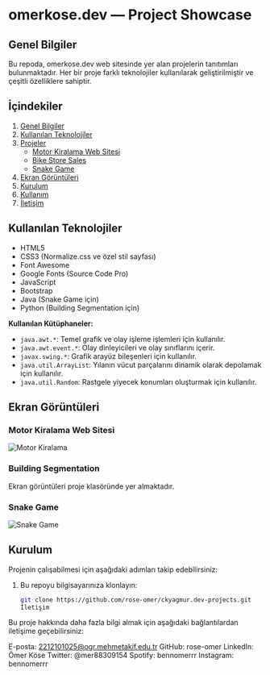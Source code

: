 # omerkose.dev — Project Showcase

## Genel Bilgiler

Bu repoda, omerkose.dev web sitesinde yer alan projelerin tanıtımları bulunmaktadır. Her bir proje farklı teknolojiler kullanılarak geliştirilmiştir ve çeşitli özelliklere sahiptir.

## İçindekiler

1. [Genel Bilgiler](#genel-bilgiler)
2. [Kullanılan Teknolojiler](#kullanılan-teknolojiler)
3. [Projeler](#projeler)
   - [Motor Kiralama Web Sitesi](#motor-kiralama-web-sitesi)
   - [Bike Store Sales](#Bike-Store-Sales)
   - [Snake Game](#snake-game)
4. [Ekran Görüntüleri](#ekran-görüntüleri)
5. [Kurulum](#kurulum)
6. [Kullanım](#kullanım)
7. [İletişim](#iletişim)

## Kullanılan Teknolojiler

- HTML5
- CSS3 (Normalize.css ve özel stil sayfası)
- Font Awesome
- Google Fonts (Source Code Pro)
- JavaScript
- Bootstrap
- Java (Snake Game için)
- Python (Building Segmentation için)

**Kullanılan Kütüphaneler:**

- `java.awt.*`: Temel grafik ve olay işleme işlemleri için kullanılır.
- `java.awt.event.*`: Olay dinleyicileri ve olay sınıflarını içerir.
- `javax.swing.*`: Grafik arayüz bileşenleri için kullanılır.
- `java.util.ArrayList`: Yılanın vücut parçalarını dinamik olarak depolamak için kullanılır.
- `java.util.Random`: Rastgele yiyecek konumları oluşturmak için kullanılır.

## Ekran Görüntüleri

### Motor Kiralama Web Sitesi
![Motor Kiralama](./assets/motor.png)

### Building Segmentation
Ekran görüntüleri proje klasöründe yer almaktadır.

### Snake Game
![Snake Game](./assets/snake.png)

## Kurulum

Projenin çalışabilmesi için aşağıdaki adımları takip edebilirsiniz:

1. Bu repoyu bilgisayarınıza klonlayın:
   ```sh
   git clone https://github.com/rose-omer/ckyagmur.dev-projects.git
   İletişim
Bu proje hakkında daha fazla bilgi almak için aşağıdaki bağlantılardan iletişime geçebilirsiniz:

E-posta: 2212101025@ogr.mehmetakif.edu.tr
GitHub: rose-omer
LinkedIn: Ömer Köse
Twitter: @mer88309154
Spotify: bennomerrr
Instagram: bennomerrr
